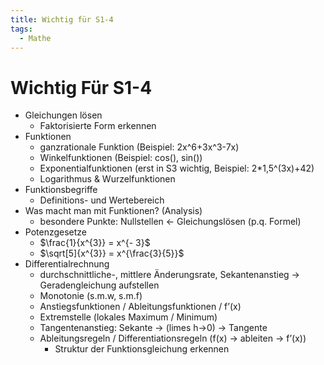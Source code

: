 ```yaml
---
title: Wichtig für S1-4
tags:
  - Mathe
---
```


# Wichtig Für S1-4

- Gleichungen lösen
    - Faktorisierte Form erkennen
- Funktionen
    - ganzrationale Funktion (Beispiel: 2x^6+3x^3-7x)
    - Winkelfunktionen (Beispiel: cos(), sin())
    - Exponentialfunktionen (erst in S3 wichtig, Beispiel: 2*1,5^(3x)+42)
    - Logarithmus & Wurzelfunktionen
- Funktionsbegriffe
    - Definitions- und Wertebereich
- Was macht man mit Funktionen? (Analysis)
    - besondere Punkte: Nullstellen ← Gleichungslösen (p.q. Formel)
- Potenzgesetze
    - $\frac{1}{x^{3}} = x^{- 3}$
    - $\sqrt[5]{x^{3}} = x^{\frac{3}{5}}$
- Differentialrechnung
    - durchschnittliche-, mittlere Änderungsrate, Sekantenanstieg → Geradengleichung aufstellen
    - Monotonie (s.m.w, s.m.f)
    - Anstiegsfunktionen / Ableitungsfunktionen / f’(x)
    - Extremstelle (lokales Maximum / Minimum)
    - Tangentenanstieg: Sekante → (limes h→0) → Tangente
    - Ableitungsregeln / Differentiationsregeln (f(x) → ableiten → f’(x))
        - Struktur der Funktionsgleichung erkennen